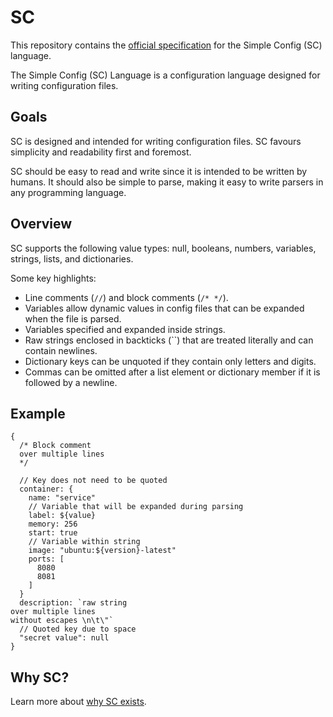 # SC

This repository contains the [official specification](spec.md) for the Simple Config (SC) language.

The Simple Config (SC) Language is a configuration language designed for writing configuration files.

## Goals

SC is designed and intended for writing configuration files. SC favours simplicity and readability first and foremost.

SC should be easy to read and write since it is intended to be written by humans. It should also
be simple to parse, making it easy to write parsers in any programming language.

## Overview

SC supports the following value types: null, booleans, numbers, variables, strings, lists, and dictionaries.

Some key highlights:

- Line comments (`//`) and block comments (`/* */`).
- Variables allow dynamic values in config files that can be expanded when the file is parsed.
- Variables specified and expanded inside strings.
- Raw strings enclosed in backticks (``) that are treated literally and can contain newlines.
- Dictionary keys can be unquoted if they contain only letters and digits.
- Commas can be omitted after a list element or dictionary member if it is followed by a newline.

## Example

```sc
{
  /* Block comment
  over multiple lines
  */

  // Key does not need to be quoted
  container: {
    name: "service"
    // Variable that will be expanded during parsing
    label: ${value}
    memory: 256
    start: true
    // Variable within string
    image: "ubuntu:${version}-latest"
    ports: [
      8080
      8081
    ]
  }
  description: `raw string
over multiple lines
without escapes \n\t\"`
  // Quoted key due to space
  "secret value": null
}
```

## Why SC?

Learn more about [why SC exists](why.md).
